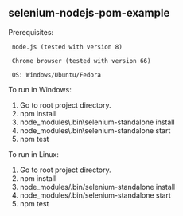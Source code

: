 ## selenium-nodejs-pom-example 

Prerequisites: 

     node.js (tested with version 8)

     Chrome browser (tested with version 66)
               
     OS: Windows/Ubuntu/Fedora

To run in Windows:
1. Go to root project directory.
2. npm install
3. node_modules\\.bin\selenium-standalone install
3. node_modules\\.bin\selenium-standalone start
4. npm test

To run in Linux:
1. Go to root project directory.
2. npm install
3. node_modules/.bin/selenium-standalone install
3. node_modules/.bin/selenium-standalone start
4. npm test
